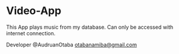 # Video-App 

This App plays music from my database. Can only be accessed with internet connection.

Developer @AudruanOtaba
otabanamiba@gmail.com
